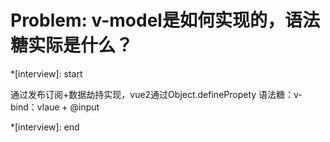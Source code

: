 # Problem: v-model是如何实现的，语法糖实际是什么？

*[interview]: start

通过发布订阅+数据劫持实现，vue2通过Object.definePropety
语法糖：v-bind：vlaue + @input

*[interview]: end

